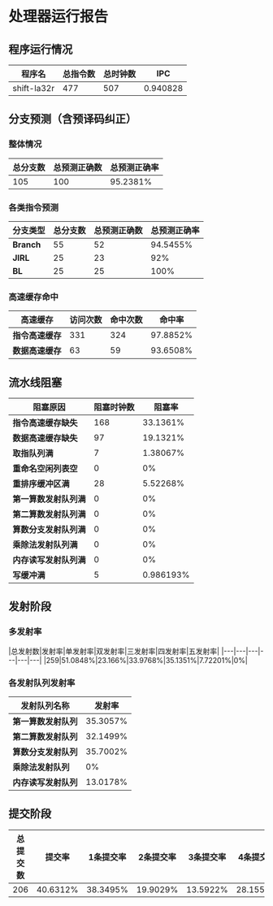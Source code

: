 # 处理器运行报告
## 程序运行情况
|程序名|总指令数|总时钟数|IPC|
|---|---|---|---|
|shift-la32r|477|507|0.940828|

## 分支预测（含预译码纠正）
### 整体情况
|总分支数|总预测正确数|总预测正确率|
|---|---|---|
|105|100|95.2381%|

### 各类指令预测
|分支类型|总分支数|总预测正确数|总预测正确率|
|---|---|---|---|
|**Branch**| 55 | 52 | 94.5455%|
|**JIRL**| 25 | 23 | 92%|
|**BL**| 25 | 25 | 100%|

### 高速缓存命中
|高速缓存|访问次数|命中次数|命中率|
|---|---|---|---|
|**指令高速缓存**| 331 | 324 | 97.8852%|
|**数据高速缓存**| 63 | 59 | 93.6508%|
## 流水线阻塞
|阻塞原因|阻塞时钟数|阻塞率|
|---|---|---|
|**指令高速缓存缺失**| 168 | 33.1361%|
|**数据高速缓存缺失**| 97 | 19.1321%|
|**取指队列满**| 7 | 1.38067%|
|**重命名空闲列表空**|0 | 0%|
|**重排序缓冲区满**|28 | 5.52268%|
|**第一算数发射队列满**|0 | 0%|
|**第二算数发射队列满**|0 | 0%|
|**算数分支发射队列满**|0 | 0%|
|**乘除法发射队列满**|0 | 0%|
|**内存读写发射队列满**|0 | 0%|
|**写缓冲满**|5 | 0.986193%|

## 发射阶段
### 多发射率
|总发射数|发射率|单发射率|双发射率|三发射率|四发射率|五发射率|
|---|---|---|---|---|---|
|259|51.0848%|23.166%|33.9768%|35.1351%|7.72201%|0%|

### 各发射队列发射率
|发射队列名称|发射率|
|---|---|
|**第一算数发射队列**|35.3057%|
|**第二算数发射队列**|32.1499%|
|**算数分支发射队列**|35.7002%|
|**乘除法发射队列**|0%|
|**内存读写发射队列**|13.0178%|

## 提交阶段
|总提交数|提交率|1条提交率|2条提交率|3条提交率|4条提交率|
|---|---|---|---|---|---|
|206|40.6312%|38.3495%|19.9029%|13.5922%|28.1553%|
